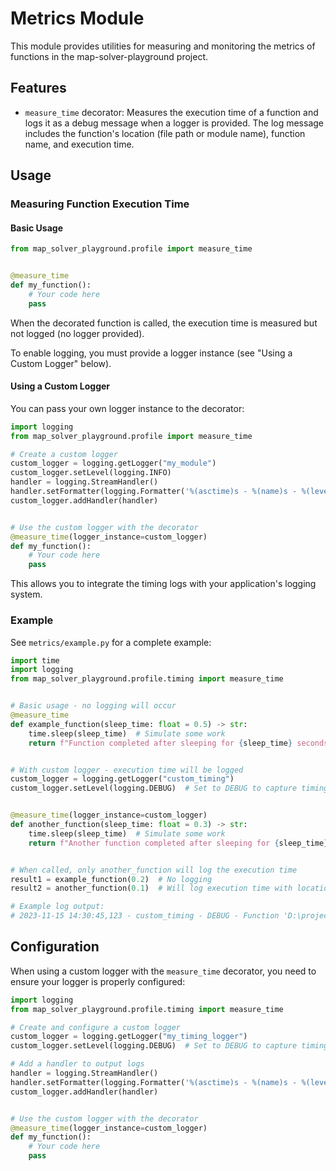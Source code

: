 # Metrics Module

This module provides utilities for measuring and monitoring the metrics of functions in the map-solver-playground
project.

## Features

- `measure_time` decorator: Measures the execution time of a function and logs it as a debug message when a logger is
  provided. The log message includes the function's location (file path or module name), function name, and execution
  time.

## Usage

### Measuring Function Execution Time

#### Basic Usage

```python
from map_solver_playground.profile import measure_time


@measure_time
def my_function():
    # Your code here
    pass
```

When the decorated function is called, the execution time is measured but not logged (no logger provided).

To enable logging, you must provide a logger instance (see "Using a Custom Logger" below).

#### Using a Custom Logger

You can pass your own logger instance to the decorator:

```python
import logging
from map_solver_playground.profile import measure_time

# Create a custom logger
custom_logger = logging.getLogger("my_module")
custom_logger.setLevel(logging.INFO)
handler = logging.StreamHandler()
handler.setFormatter(logging.Formatter('%(asctime)s - %(name)s - %(levelname)s - %(message)s'))
custom_logger.addHandler(handler)


# Use the custom logger with the decorator
@measure_time(logger_instance=custom_logger)
def my_function():
    # Your code here
    pass
```

This allows you to integrate the timing logs with your application's logging system.

### Example

See `metrics/example.py` for a complete example:

```python
import time
import logging
from map_solver_playground.profile.timing import measure_time


# Basic usage - no logging will occur
@measure_time
def example_function(sleep_time: float = 0.5) -> str:
    time.sleep(sleep_time)  # Simulate some work
    return f"Function completed after sleeping for {sleep_time} seconds"


# With custom logger - execution time will be logged
custom_logger = logging.getLogger("custom_timing")
custom_logger.setLevel(logging.DEBUG)  # Set to DEBUG to capture timing logs


@measure_time(logger_instance=custom_logger)
def another_function(sleep_time: float = 0.3) -> str:
    time.sleep(sleep_time)  # Simulate some work
    return f"Another function completed after sleeping for {sleep_time} seconds"


# When called, only another_function will log the execution time
result1 = example_function(0.2)  # No logging
result2 = another_function(0.1)  # Will log execution time with location information

# Example log output:
# 2023-11-15 14:30:45,123 - custom_timing - DEBUG - Function 'D:\projects\python\map-solver-playground\src\map_solver_playground\profile\main.py:another_function' executed in 0.100123 seconds
```

## Configuration

When using a custom logger with the `measure_time` decorator, you need to ensure your logger is properly configured:

```python
import logging
from map_solver_playground.profile.timing import measure_time

# Create and configure a custom logger
custom_logger = logging.getLogger("my_timing_logger")
custom_logger.setLevel(logging.DEBUG)  # Set to DEBUG to capture timing logs

# Add a handler to output logs
handler = logging.StreamHandler()
handler.setFormatter(logging.Formatter('%(asctime)s - %(name)s - %(levelname)s - %(message)s'))
custom_logger.addHandler(handler)


# Use the custom logger with the decorator
@measure_time(logger_instance=custom_logger)
def my_function():
    # Your code here
    pass
```